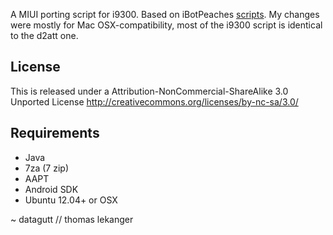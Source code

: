 A MIUI porting script for i9300.
Based on iBotPeaches [scripts](https://github.com/iBotPeaches/Android-MIUI-Porting).
My changes were mostly for Mac OSX-compatibility, most of the i9300 script is identical to the d2att one.

## License
This is released under a Attribution-NonCommercial-ShareAlike 3.0 Unported License
http://creativecommons.org/licenses/by-nc-sa/3.0/

## Requirements
- Java
- 7za (7 zip)
- AAPT
- Android SDK
- Ubuntu 12.04+ or OSX

~ datagutt
// thomas lekanger